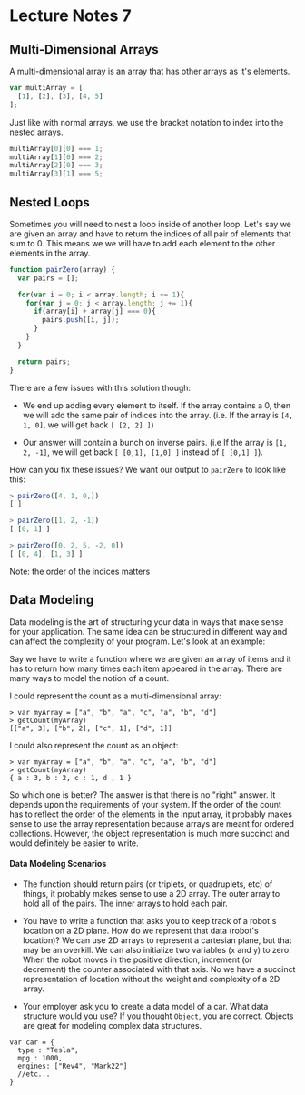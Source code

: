 # Lecture Notes 7

## Multi-Dimensional Arrays

A multi-dimensional array is an array that has other arrays as it's elements.

```javascript
var multiArray = [
  [1], [2], [3], [4, 5]
];
```

Just like with normal arrays, we use the bracket notation to index into the
nested arrays.

```javascript
multiArray[0][0] === 1;
multiArray[1][0] === 2;
multiArray[2][0] === 3;
multiArray[3][1] === 5;
```

## Nested Loops

Sometimes you will need to nest a loop inside of another loop. Let's say we are
given an array and have to return the indices of all pair of elements that sum
to 0. This means we we will have to add each element to the other elements in
the array.

```javascript
function pairZero(array) {
  var pairs = [];

  for(var i = 0; i < array.length; i += 1){
    for(var j = 0; j < array.length; j += 1){
      if(array[i] + array[j] === 0){
        pairs.push([i, j]);
      }
    }
  }

  return pairs;
}
```

There are a few issues with this solution though:

* We end up adding every element to itself. If the array contains a 0, then we
will add the same pair of indices into the array. (i.e. If the array is
  `[4, 1, 0]`, we will get back `[ [2, 2] ]`)

* Our answer will contain a bunch on inverse pairs. (i.e If the array is
  `[1, 2, -1]`, we will get back `[ [0,1], [1,0] ]` instead of `[ [0,1] ]`).

How can you fix these issues? We want our output to `pairZero` to look like this:

```js
> pairZero([4, 1, 0,])
[ ]

> pairZero([1, 2, -1])
[ [0, 1] ]

> pairZero([0, 2, 5, -2, 0])
[ [0, 4], [1, 3] ]
```

Note: the order of the indices matters

## Data Modeling

Data modeling is the art of structuring your data in ways that make sense for your application. The same idea can be structured in different way and can affect the complexity of your program. Let's look at an example:

Say we have to write a function where we are given an array of items and it has to return how many times each item appeared in the array. There are many ways to model the notion of a count.

I could represent the count as a multi-dimensional array:

```
> var myArray = ["a", "b", "a", "c", "a", "b", "d"]
> getCount(myArray)
[["a", 3], ["b", 2], ["c", 1], ["d", 1]]
```

I could also represent the count as an object:

```
> var myArray = ["a", "b", "a", "c", "a", "b", "d"]
> getCount(myArray)
{ a : 3, b : 2, c : 1, d , 1 }
```

So which one is better? The answer is that there is no "right" answer. It depends upon the requirements of your system. If the order of the count has to reflect the order of the elements in the input array, it probably makes sense to use the array representation because arrays are meant for ordered collections. However, the object representation is much more succinct and would definitely be easier to write.

#### Data Modeling Scenarios

*  The function should return pairs (or triplets, or quadruplets, etc) of things, it probably makes sense to use a 2D array. The outer array to hold all of the pairs. The inner arrays to hold each pair.

* You have to write a function that asks you to keep track of a robot's location on a 2D plane. How do we represent that data (robot's location)? We can use 2D arrays to represent a cartesian plane, but that may be an overkill. We can also initialize two variables (`x` and `y`) to zero. When the robot moves in the positive direction, increment (or decrement) the counter associated with that axis. No we have a succinct representation of location without the weight and complexity of a 2D array.

* Your employer ask you to create a data model of a car. What data structure would you use? If you thought `Object`, you are correct. Objects are great for modeling complex data structures.

```
var car = {
  type : "Tesla",
  mpg : 1000,
  engines: ["Rev4", "Mark22"]
  //etc...
}
```
